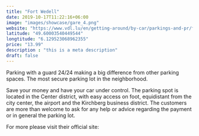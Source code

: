```yaml
---
title: "Fort Wedell"
date: 2019-10-17T11:22:16+06:00
image: "images/showcase/gare_4.png"
website: "https://www.vdl.lu/en/getting-around/by-car/parkings-and-pr/fort-wedell"
latitude: "49.60003540449544"
longtitude: "6.129523068962355"
price: "13.99"
description : "this is a meta description"
draft: false
---
```


Parking with a guard 24/24 making a big difference from other parking spaces. The most secure parking lot in the neighborhood.

Save your money and have your car under control. 
The parking spot is located in the Center district, with easy access on foot, equidistant from the city center, the airport and the Kirchberg business district. The customers are more than welcome to ask for any help or advice regarding the payment or in general the parking lot.

For more please visit their official site:
